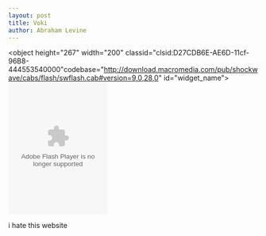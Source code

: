 ```yaml
---
layout: post
title: Voki
author: Abraham Levine
---
```


<object height="267" width="200" classid="clsid:D27CDB6E-AE6D-11cf-96B8-444553540000"codebase="http://download.macromedia.com/pub/shockwave/cabs/flash/swflash.cab#version=9,0,28,0" id="widget_name"><param name="movie" value="http://vhss-d.oddcast.com/vhss_editors/voki_player.swf?doc=http://vhss-d.oddcast.com/php/vhss_editors/getvoki/chsm=a20d78eae686dad2e697c5720cb64bbc%26sc=11787987" /><param name="quality" value="high" /><param name="allowScriptAccess" value="always" /><param name="width" value="200" /><param name="height" value="267" /><param name="allowNetworking" value="all"/><param name="wmode" value="transparent" /><param name="allowFullScreen" value="true" /><embed height="267" width="200" src="http://vhss-d.oddcast.com/vhss_editors/voki_player.swf?doc=http%3A%2F%2Fvhss-d.oddcast.com%2Fphp%2Fvhss_editors%2Fgetvoki%2Fchsm=a20d78eae686dad2e697c5720cb64bbc%26sc=11787987" quality="high" allowScriptAccess="always" allowNetworking="all" wmode="transparent" allowFullScreen="true" pluginspage="http://www.adobe.com/shockwave/download/download.cgi?P1_Prod_Version=ShockwaveFlash" type="application/x-shockwave-flash" name="widget_name"></object>

i hate this website